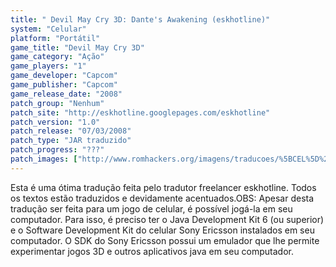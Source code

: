 ```yaml
---
title: " Devil May Cry 3D: Dante's Awakening (eskhotline)"
system: "Celular"
platform: "Portátil"
game_title: "Devil May Cry 3D"
game_category: "Ação"
game_players: "1"
game_developer: "Capcom"
game_publisher: "Capcom"
game_release_date: "2008"
patch_group: "Nenhum"
patch_site: "http://eskhotline.googlepages.com/eskhotline"
patch_version: "1.0"
patch_release: "07/03/2008"
patch_type: "JAR traduzido"
patch_progress: "???"
patch_images: ["http://www.romhackers.org/imagens/traducoes/%5BCEL%5D%20Devil%20May%20Cry%203D%20-%20eskhotline%20-%201.png","http://www.romhackers.org/imagens/traducoes/%5BCEL%5D%20Devil%20May%20Cry%203D%20-%20eskhotline%20-%202.png","http://www.romhackers.org/imagens/traducoes/%5BCEL%5D%20Devil%20May%20Cry%203D%20-%20eskhotline%20-%203.png"]
---
```

Esta é uma ótima tradução feita pelo tradutor freelancer eskhotline. Todos os textos estão traduzidos e devidamente acentuados.OBS: Apesar desta tradução ser feita para um jogo de celular, é possível jogá-la em seu computador. Para isso, é preciso ter o Java Development Kit 6 (ou superior) e o Software Development Kit do celular Sony Ericsson instalados em seu computador. O SDK do Sony Ericsson possui um emulador que lhe permite experimentar jogos 3D e outros aplicativos java em seu computador.